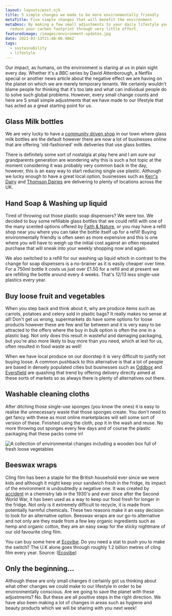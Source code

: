 ```yaml
---
layout: layouts/post.njk
title: 5 simple changes we made to be more environmentally friendly
metaTitle: Five simple changes that will benefit the environment
metaDesc: By making a few small adjustments to your daily lifestyle you could
  reduce your carbon footprint through very little effort.
featuredimage: /images/environment-updates.jpg
date: 2021-03-13T21:48:06.986Z
tags:
  - sustainability
  - lifestyle
---
```

Our impact, as humans, on the environment is staring at us in plain sight every day. Whether it's a BBC series by David Attenborough, a Netflix special or another news article about the negative effect we are having on the planet on which we are merely temporary tenants. We certainly wouldn't blame people for thinking that it's too late and what can individual people do to solve such global problems.  However, every small change counts and here are 5 small simple adjustments that we have made to our lifestyle that has acted as a great starting point for us.

## Glass Milk bottles

We are very lucky to have a [community driven shop](https://communitycarrot.scot/) in our town where glass milk bottles are the default however there are now a lot of businesses online that are offering 'old-fashioned' milk deliveries that use glass bottles. 

There is definitely some sort of nostalgia at play here and I am sure our grandparents generation are wondering why this is such a hot topic at the moment considering it was probably very common back in the day, however, this is an easy way to start reducing single use plastic. Although we lucky enough to have a great local option, businesses such as [Kerr's Dairy](https://kerrsdairy.co.uk/) and [Thomson Dairies](https://www.thomsondairies.com/milk-delivery/delivery-areas/) are delivering to plenty of locations across the UK.

## Hand Soap & Washing up liquid

Tired of throwing out those plastic soap dispensers? We were too. We decided to buy some refillable glass bottles that we could refill with one of the many scented options offered by [Faith & Nature](https://www.faithinnature.co.uk/), or you may have a refill shop near you where you can take the bottle itself up for a refill! Buying environmentally friendly is often seen as more expensive and this is one where you will have to weigh up the initial cost against an often repeated purchase that will sneak into your weekly shopping now and again. 

We also switched to a refill for our washing up liquid which in contrast to the change for soap dispensers is a no-brainer as it is easily cheaper over time. For a 750ml bottle it costs us just over £1.50 for a refill and at present we are refilling the bottle around every 4 weeks. That's 12/13 less single-use plastics every year. 

## Buy loose fruit and vegetables

When you step back and think about it, why are produce items such as carrots, potatoes and celery sold in plastic bags? It really makes no sense at all! Don't get us wrong, supermarkets do have some options for loose products however these are few and far between and it is very easy to be attracted to the offers where the buy in bulk option is often the one in a plastic bag. Not only does this result in wasteful and damaging packaging, but you're also more likely to buy more than you need, which at lest for us, often resulted in food waste as well!

When we have local produce on our doorstep it is very difficult to justify not buying loose. A common pushback to this alternative is that a lot of people are based in densely populated cities but businesses such as [Oddbox](https://www.oddbox.co.uk/) and [Eversfield](https://www.eversfieldorganic.co.uk/) are quashing that trend by offering delivery directly aimed at these sorts of markets so as always there is plenty of alternatives out there.

## Washable cleaning cloths

After ditching those single-use sponges (you know the ones) it is easy to realise the unnecessary waste that those sponges create. You don't need to get fancy with these as most online marketplaces will sell some sort of version of these. Finished using the cloth, pop it in the wash and reuse. No more throwing out sponges every few days and of course the plastic packaging that these packs come in!

![A collection of environmental changes including a wooden box full of fresh loose vegetables](/images/environment-updates.jpg "Our selection of environmental changes we have made")

## Beeswax wraps

Cling film has been a staple for the British household ever since we were kids and although it might keep your sandwich fresh in the fridge, its impact of the environment is undoubtedly a negative one. It was created by [accident](https://www.nationalgeographic.com/environment/article/story-of-plastic-sticky-problem-of-plastic-wrap) in a chemistry lab in the 1930's and ever since after the Second World War, it has been used as a way to keep our food fresh for longer in the fridge. Not only is it extremely difficult to recycle, it is made from potentially harmful chemicals. These two reasons make it an easy decision to look for an alternative option. Beeswax wraps are our go-to alternative and not only are they made from a few key organic ingredients such as hemp and organic cotton, they are an easy swap for the sticky nightmare of our old favourite cling film. 

You can buy some here at [Ecovibe](https://ecovibe.co.uk/products/reusable-beeswax-food-wraps-variety-pack). Do you need a stat to push you to make the switch? The U.K alone goes through roughly 1.2 billion metres of cling film every year. Source: ([Ecovibe](https://ecovibe.co.uk/blogs/news/beeswax-wraps-the-answer-to-harmful-cling-film?utm_source=google&utm_medium=cpc&utm_campaign=dsa-ecovibe-0920-remarketing&utm_content=467261084793&utm_term=106551572565&gclid=CjwKCAiAhbeCBhBcEiwAkv2cY4NjHfvcxs3XsPRnQXdCptMQlfI8x5_S4BzM1-Yc84HW19gnLc2XORoCWikQAvD_BwE))

## Only the beginning...

Although these are only small changes it certainly got us thinking about what other  changes we could make to our lifestyle in order to be environmentally conscious. Are we going to save the planet with these adjustments? No. But these are all positive steps in the right direction. We have also been making a lot of changes in areas such as hygiene and beauty products which we will be sharing with you next week!
